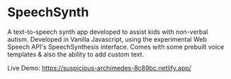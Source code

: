 # SpeechSynth
A text-to-speech synth app developed to assist kids with non-verbal autism. Developed in Vanilla Javascript, using the experimental Web Speech API's SpeechSynthesis interface. Comes with some prebuilt voice templates &amp; also the ability to add custom text.

Live Demo: https://suspicious-archimedes-8c89bc.netlify.app/

